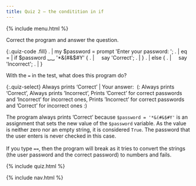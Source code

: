 ```yaml
---
title: Quiz 2 — the conditition in if
---
```


{% include menu.html %}

Correct the program and answer the question.

{:.quiz-code .fill}
. | my $password = prompt 'Enter your password: ';
. | 
eq = | if $password ␣␣ '*&(#&$#Y' {
. | &nbsp;&nbsp;&nbsp;&nbsp;say 'Correct';
. | }
. | else {
. | &nbsp;&nbsp;&nbsp;&nbsp;say 'Incorrect';
. | }


With the `=` in the test, what does this program do?

{:.quiz-select}
Always prints ‘Correct’ | Your answer:&nbsp; (: Always prints ‘Correct’, Always prints ’Incorrect’, Prints ’Correct’ for correct passwords and ‘Incorrect’ for incorrect ones, Prints ’Incorrect’ for correct passwords and ’Correct’ for incorrect ones :)

<div class="extended-explanation">The program always prints ’Correct’ because <code>$password = '*&(#&$#Y'</code> is an assignment that sets the new value of the <code>$password</code> variable. As the value is neither zero nor an empty string, it is considered <code>True</code>. The password that the user enters is never checked in this case.<br/><br/>If you type <code>==</code>, then the program will break as it tries to convert the strings (the user password and the correct password) to numbers and fails.</div>

{% include quiz.html %}

{% include nav.html %}